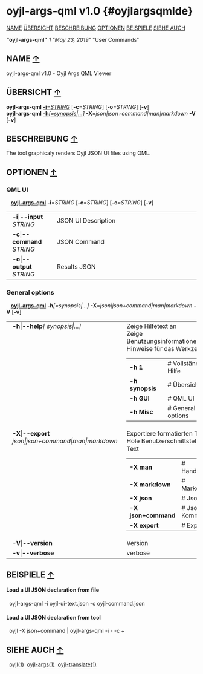 # oyjl\-args\-qml v1.0 {#oyjlargsqmlde}
<a name="toc"></a>
[NAME](#name) [ÜBERSICHT](#synopsis) [BESCHREIBUNG](#description) [OPTIONEN](#options) [BEISPIELE](#examples) [SIEHE AUCH](#seealso) 

<strong>"oyjl-args-qml"</strong> *1* <em>"May 23, 2019"</em> "User Commands"

<h2>NAME <a href="#toc" name="name">&uarr;</a></h2>

oyjl-args-qml v1.0 - Oyjl Args QML Viewer

<h2>ÜBERSICHT <a href="#toc" name="synopsis">&uarr;</a></h2>

<strong>oyjl-args-qml</strong> <a href="#input"><strong>-i</strong>=<em>STRING</em></a> [<strong>-c</strong>=<em>STRING</em>] [<strong>-o</strong>=<em>STRING</em>] [<strong>-v</strong>]
<br />
<strong>oyjl-args-qml</strong> <a href="#help"><strong>-h</strong><em>[=synopsis|...]</em></a> <strong>-X</strong>=<em>json|json+command|man|markdown</em> <strong>-V</strong> [<strong>-v</strong>]

<h2>BESCHREIBUNG <a href="#toc" name="description">&uarr;</a></h2>

The tool graphicaly renders Oyjl JSON UI files using QML.

<h2>OPTIONEN <a href="#toc" name="options">&uarr;</a></h2>

<h3 id="input">QML UI</h3>

&nbsp;&nbsp; <a href="#synopsis"><strong>oyjl-args-qml</strong></a> <strong>-i</strong>=<em>STRING</em> [<strong>-c</strong>=<em>STRING</em>] [<strong>-o</strong>=<em>STRING</em>] [<strong>-v</strong>]

<table style='width:100%'>
 <tr><td style='padding-left:1em;padding-right:1em;vertical-align:top;width:25%'><strong>-i</strong>|<strong>--input</strong> <em>STRING</em></td> <td>JSON UI Description </tr>
 <tr><td style='padding-left:1em;padding-right:1em;vertical-align:top;width:25%'><strong>-c</strong>|<strong>--command</strong> <em>STRING</em></td> <td>JSON Command </tr>
 <tr><td style='padding-left:1em;padding-right:1em;vertical-align:top;width:25%'><strong>-o</strong>|<strong>--output</strong> <em>STRING</em></td> <td>Results JSON </tr>
</table>

<h3 id="help">General options</h3>

&nbsp;&nbsp; <a href="#synopsis"><strong>oyjl-args-qml</strong></a> <strong>-h</strong><em>[=synopsis|...]</em> <strong>-X</strong>=<em>json|json+command|man|markdown</em> <strong>-V</strong> [<strong>-v</strong>]

<table style='width:100%'>
 <tr><td style='padding-left:1em;padding-right:1em;vertical-align:top;width:25%'><strong>-h</strong>|<strong>--help</strong><em>[ synopsis|...]</em></td> <td>Zeige Hilfetext an<br />Zeige Benutzungsinformationen und Hinweise für das Werkzeug.
  <table>
   <tr><td style='padding-left:0.5em'><strong>-h 1</strong></td><td># Vollständige Hilfe</td></tr>
   <tr><td style='padding-left:0.5em'><strong>-h synopsis</strong></td><td># Übersicht</td></tr>
   <tr><td style='padding-left:0.5em'><strong>-h GUI</strong></td><td># QML UI</td></tr>
   <tr><td style='padding-left:0.5em'><strong>-h Misc</strong></td><td># General options</td></tr>
  </table>
  </td>
 </tr>
 <tr><td style='padding-left:1em;padding-right:1em;vertical-align:top;width:25%'><strong>-X</strong>|<strong>--export</strong> <em>json|json+command|man|markdown</em></td> <td>Exportiere formatierten Text<br />Hole Benutzerschnittstelle als Text
  <table>
   <tr><td style='padding-left:0.5em'><strong>-X man</strong></td><td># Handbuch</td></tr>
   <tr><td style='padding-left:0.5em'><strong>-X markdown</strong></td><td># Markdown</td></tr>
   <tr><td style='padding-left:0.5em'><strong>-X json</strong></td><td># Json</td></tr>
   <tr><td style='padding-left:0.5em'><strong>-X json+command</strong></td><td># Json + Kommando</td></tr>
   <tr><td style='padding-left:0.5em'><strong>-X export</strong></td><td># Export</td></tr>
  </table>
  </td>
 </tr>
 <tr><td style='padding-left:1em;padding-right:1em;vertical-align:top;width:25%'><strong>-V</strong>|<strong>--version</strong></td> <td>Version</td> </tr>
 <tr><td style='padding-left:1em;padding-right:1em;vertical-align:top;width:25%'><strong>-v</strong>|<strong>--verbose</strong></td> <td>verbose</td> </tr>
</table>


<h2>BEISPIELE <a href="#toc" name="examples">&uarr;</a></h2>

#### Load a UI JSON declaration from file
&nbsp;&nbsp;oyjl-args-qml -i oyjl-ui-text.json -c oyjl-command.json
#### Load a UI JSON declaration from tool
&nbsp;&nbsp;oyjl -X json+command | oyjl-args-qml -i - -c +

<h2>SIEHE AUCH <a href="#toc" name="seealso">&uarr;</a></h2>

&nbsp;&nbsp;[oyjl](oyjl.html)<a href="oyjl.md">(1)</a>&nbsp;&nbsp;[oyjl-args](oyjlargs.html)<a href="oyjlargs.md">(1)</a>&nbsp;&nbsp;[oyjl-translate](oyjltranslate.html)<a href="oyjltranslate.md">(1)</a>


